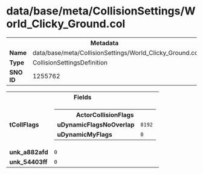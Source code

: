 <h1>data/base/meta/CollisionSettings/World_Clicky_Ground.col</h1><table><tr><th colspan="100%">Metadata</th></tr><tr><td><b>Name</b></td><td>data/base/meta/CollisionSettings/World_Clicky_Ground.col</td></tr><tr><td><b>Type</b></td><td>CollisionSettingsDefinition</td></tr><tr><td><b>SNO ID</b></td><td>1255762</td></tr></table>

<table><tr><th colspan="100%">Fields</th></tr><tr><td><b>tCollFlags</b></td><td><table><tr><th colspan="100%">ActorCollisionFlags</th></tr><tr><td><b>uDynamicFlagsNoOverlap</b></td><td><code>8192</code></td></tr><tr><td><b>uDynamicMyFlags</b></td><td><code>0</code></td></tr></table>

</td></tr><tr><td><b>unk_a882afd</b></td><td><code>0</code></td></tr><tr><td><b>unk_54403ff</b></td><td><code>0</code></td></tr></table>

